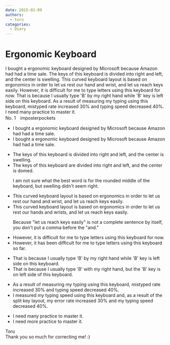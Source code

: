 ```yaml
---
date: 2015-02-09
authors:
  - toru
categories:
  - Diary
---
```


<h1 id="subject_show">Ergonomic Keyboard</h1>
<div class="date" hidden>Feb 9, 2015 22:23</div>
<div id="post"><div id="body_show_ori">
I bought a ergonomic keyboard designed by Microsoft because Amazon had had a time sale. The keys of this keyboard is divided into right and left, and the center is swelling. This curved keyboard layout is based on ergonomics in order to let us rest our hand and wrist, and let us reach keys easily. However, it is difficult for me to type letters using this keyboard for now. That is because I usually type 'B' by my right hand while 'B' key is left side on this keyboard. As a result of measuring my typing using this keyboard, mistyped rate increased 30% and typing speed decreased 40%. I need many practice to master it.
</div></div>

<!-- more -->

<div id="block"><div class="first_name"> No. 1　<span class="just_name">imposterpockets</span></div><div id="block2">
<ul class="correction_field">
<li class="incorrect">I bought a ergonomic keyboard designed by Microsoft because Amazon had had a time sale.</li>
<li class="corrected correct">
I bought a ergonomic keyboard designed by Microsoft because Amazon had <span class="sline"><span class="f_red">had</span></span> a <span class="f_red"><span class="sline">time</span></span> sale.
</li>
</ul>
<ul class="correction_field">
<li class="incorrect">The keys of this keyboard is divided into right and left, and the center is swelling.</li>
<li class="corrected correct">
The keys of this keyboard <span class="f_blue">are</span> divided into right and left, and the center is <span class="f_blue">domed</span>.
<p class="correction_comment">I am not sure what the best word is for the rounded middle of the keyboard, but swelling didn't seem right.</p>
</li>
</ul>
<ul class="correction_field">
<li class="incorrect">This curved keyboard layout is based on ergonomics in order to let us rest our hand and wrist, and let us reach keys easily.</li>
<li class="corrected correct">
This curved keyboard layout is based on ergonomics in order to let us rest our hand<span class="f_blue">s</span> and wrists<span class="sline"><span class="f_red">,</span></span> and let us reach keys easily.
<p class="correction_comment">Because "let us reach keys easily" is not a complete sentence by itself, you don't put a comma before the "and."</p>
</li>
</ul>
<ul class="correction_field">
<li class="incorrect">However, it is difficult for me to type letters using this keyboard for now.</li>
<li class="corrected correct">
However, it <span class="f_blue">has been</span> difficult for me to type letters using this keyboard <span class="f_blue">so far</span>.
</li>
</ul>
<ul class="correction_field">
<li class="incorrect">That is because I usually type 'B' by my right hand while 'B' key is left side on this keyboard.</li>
<li class="corrected correct">
That is because I usually type 'B' <span class="f_blue">with</span> my right hand<span class="f_blue">, but the</span> 'B' key is <span class="f_blue">on</span> left side <span class="f_blue">of</span> this keyboard.
</li>
</ul>
<ul class="correction_field">
<li class="incorrect">As a result of measuring my typing using this keyboard, mistyped rate increased 30% and typing speed decreased 40%.</li>
<li class="corrected correct">
<span class="f_blue">I measured my typing speed using this keyboard and, </span>as a result <span class="f_blue">of the split key layout,</span> <span class="f_blue">my error </span>rate increased 30% and <span class="f_blue">my </span>typing speed decreased 40%.
</li>
</ul>
<ul class="correction_field">
<li class="incorrect">I need many practice to master it.</li>
<li class="corrected correct">
I need <span class="f_blue">more</span> practice to master it.
</li>
</ul>
</div><div class="name"><span class="just_name">Toru</span><br>
Thank you so much for correcting me! :)
</div>
</div>
